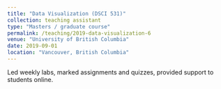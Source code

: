 ```yaml
---
title: "Data Visualization (DSCI 531)"
collection: teaching assistant
type: "Masters / graduate course"
permalink: /teaching/2019-data-visualization-6
venue: "University of British Columbia"
date: 2019-09-01
location: "Vancouver, British Columbia"
---
```


Led weekly labs, marked assignments and quizzes, provided support to students online.